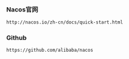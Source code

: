### Nacos官网
```xml
http://nacos.io/zh-cn/docs/quick-start.html
```

### Github
```xml
https://github.com/alibaba/nacos
```